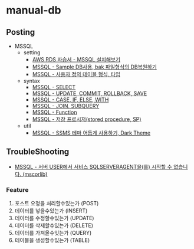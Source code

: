 # manual-db

## Posting
- MSSQL
    - setting
        - [AWS RDS 자습서 - MSSQL 설치해보기](https://blog.naver.com/jogilsang/221395181062)
        - [MSSQL - Sample DB사용, bak 파일형식의 DB복원하기](https://blog.naver.com/jogilsang/221855270476)
        - [MSSQL - 사용자 정의 테이블 형식, 타입](https://blog.naver.com/jogilsang/221861178626)
    - syntax
        - [MSSQL - SELECT](https://blog.naver.com/jogilsang/221823007090)
        - [MSSQL - UPDATE, COMMIT, ROLLBACK, SAVE](https://blog.naver.com/jogilsang/221832202579)
        - [MSSQL - CASE, IF, ELSE, WITH](https://blog.naver.com/jogilsang/221826719183)
        - [MSSQL - JOIN, SUBQUERY](https://blog.naver.com/jogilsang/221839429376)
        - [MSSQL - Function](https://blog.naver.com/jogilsang/221826663647)
        - [MSSQL - 저장 프로시저(stored procedure, SP)](https://blog.naver.com/jogilsang/221857532307)
    - util
        - [MSSQL - SSMS 테마 어둡게 사용하기, Dark Theme](https://blog.naver.com/jogilsang/221873071604)

## TroubleShooting
- [MSSQL - 서버 USER에서 서비스 SQLSERVERAGENT을(를) 시작할 수 없습니다. (mscorlib)](https://blog.naver.com/jogilsang/221993309350)

### Feature
1. 포스트 요청을 처리할수있는가 (POST)
3. 데이터를 넣을수있는가 (INSERT)
4. 데이터를 수정할수있는가 (UPDATE)
5. 데이터를 삭제할수있는가 (DELETE)
6. 데이터를 가져올수잇는가 (QUERY)
7. 테이블을 생성할수있는가 (TABLE)



